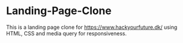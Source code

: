 # Landing-Page-Clone
This is a landing page clone for https://www.hackyourfuture.dk/ using HTML, CSS and media query for responsiveness.
